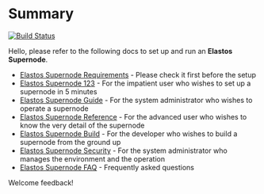 # Summary

[![Build Status](https://travis-ci.com/elastos/Elastos.ELA.Supernode.svg?branch=master)](https://travis-ci.com/elastos/Elastos.ELA.Supernode)

Hello, please refer to the following docs to set up and run an **Elastos Supernode**.

* [Elastos Supernode Requirements](requirements.md) - Please check it first before the setup
* [Elastos Supernode 123](three-steps-setup.md) - For the impatient user who wishes to set up a supernode in 5 minutes
* [Elastos Supernode Guide](step-by-step-setup.md) - For the system administrator who wishes to operate a supernode
* [Elastos Supernode Reference](manually-setup.md) - For the advanced user who wishes to know the very detail of the supernode
* [Elastos Supernode Build](elastos\_supernode\_build.md) - For the developer who wishes to build a supernode from the ground up
* [Elastos Supernode Security](security.md) - For the system administrator who manages the environment and the operation
* [Elastos Supernode FAQ](faq.md) - Frequently asked questions

Welcome feedback!
